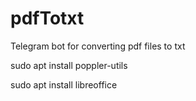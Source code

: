 # pdfTotxt
Telegram bot for converting pdf files to txt
<p>sudo apt install poppler-utils</p>
<p>sudo apt install libreoffice</p>
